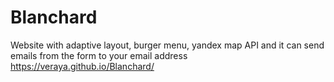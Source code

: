 # Blanchard
Website with adaptive layout, burger menu, yandex map API and it can send emails from the form to your email address
https://veraya.github.io/Blanchard/
